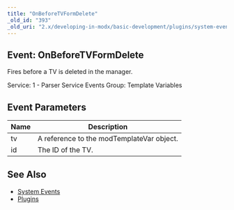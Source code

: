 ```yaml
---
title: "OnBeforeTVFormDelete"
_old_id: "393"
_old_uri: "2.x/developing-in-modx/basic-development/plugins/system-events/onbeforetvformdelete"
---
```


## Event: OnBeforeTVFormDelete

Fires before a TV is deleted in the manager.

Service: 1 - Parser Service Events 
Group: Template Variables

## Event Parameters

| Name | Description                               |
| ---- | ----------------------------------------- |
| tv   | A reference to the modTemplateVar object. |
| id   | The ID of the TV.                         |

## See Also

- [System Events](developing-in-modx/basic-development/plugins/system-events "System Events")
- [Plugins](developing-in-modx/basic-development/plugins "Plugins")